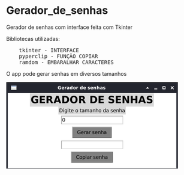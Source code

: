 # Gerador_de_senhas
Gerador de senhas com interface feita com Tkinter

Bibliotecas utilizadas:
<pre>
    <span style="font-weight: 400">tkinter - INTERFACE</span>
    <span style="font-weight: 400">pyperclip - FUNÇÃO COPIAR</span>
    <span style="font-weight: 400">ramdom - EMBARALHAR CARACTERES</span>
</pre>    
O app pode gerar senhas em diversos tamanhos

<img src=https://github.com/EmersonBarcelos/Gerador_de_senhas/blob/main/tela_do_app.png/>
